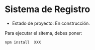 <h1>Sistema de Registro</h1>

- Estado de proyecto: En construcción.

Para ejecutar el sitema, debes poner:

```npm install  XXX```

